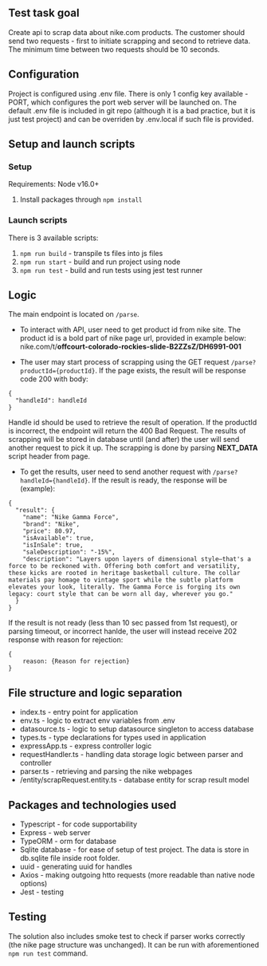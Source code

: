 ## Test task goal

Create api to scrap data about nike.com products. The customer should send two requests - first to initiate scrapping and second to retrieve data. The minimum time between two requests should be 10 seconds.

## Configuration

Project is configured using .env file. There is only 1 config key available - PORT, which configures the port web server will be launched on. The default .env file is included in git repo (although it is a bad practice, but it is just test project) and can be overriden by .env.local if such file is provided.

## Setup and launch scripts

### Setup

Requirements: Node v16.0+

1. Install packages through `npm install`

### Launch scripts

There is 3 available scripts:

1. `npm run build` - transpile ts files into js files
2. `npm run start` - build and run project using node
3. `npm run test` - build and run tests using jest test runner

## Logic

The main endpoint is located on `/parse`.

- To interact with API, user need to get product id from nike site. The product id is a bold part of nike page url, provided in example below:\
  nike.com/t/**offcourt-colorado-rockies-slide-B2ZZsZ/DH6991-001**

- The user may start process of scrapping using the GET request `/parse?productId={productId}`. If the page exists, the result will be response code 200 with body:

```
{
  "handleId": handleId
}
```

Handle id should be used to retrieve the result of operation. If the productId is incorrect, the endpoint will return the 400 Bad Request.
The results of scrapping will be stored in database until (and after) the user will send another request to pick it up. The scrapping is done by parsing **NEXT_DATA** script header from page.

- To get the results, user need to send another request with `/parse?handleId={handleId}`. If the result is ready, the response will be (example):

```
{
  "result": {
    "name": "Nike Gamma Force",
    "brand": "Nike",
    "price": 80.97,
    "isAvailable": true,
    "isInSale": true,
    "saleDescription": "-15%",
    "description": "Layers upon layers of dimensional style—that's a force to be reckoned with. Offering both comfort and versatility, these kicks are rooted in heritage basketball culture. The collar materials pay homage to vintage sport while the subtle platform elevates your look, literally. The Gamma Force is forging its own legacy: court style that can be worn all day, wherever you go."
  }
}
```

If the result is not ready (less than 10 sec passed from 1st request), or parsing timeout, or incorrect hanlde, the user will instead receive 202 response with reason for rejection:

```
{
    reason: {Reason for rejection}
}
```

## File structure and logic separation

- index.ts - entry point for application
- env.ts - logic to extract env variables from .env
- datasource.ts - logic to setup datasource singleton to access database
- types.ts - type declarations for types used in application
- expressApp.ts - express controller logic
- requestHandler.ts - handling data storage logic between parser and controller
- parser.ts - retrieving and parsing the nike webpages
- /entity/scrapRequest.entity.ts - database entity for scrap result model

## Packages and technologies used

- Typescript - for code supportability
- Express - web server
- TypeORM - orm for database
- Sqlite database - for ease of setup of test project. The data is store in db.sqlite file inside root folder.
- uuid - generating uuid for handles
- Axios - making outgoing htto requests (more readable than native node options)
- Jest - testing

## Testing

The solution also includes smoke test to check if parser works correctly (the nike page structure was unchanged).
It can be run with aforementioned `npm run test` command.
